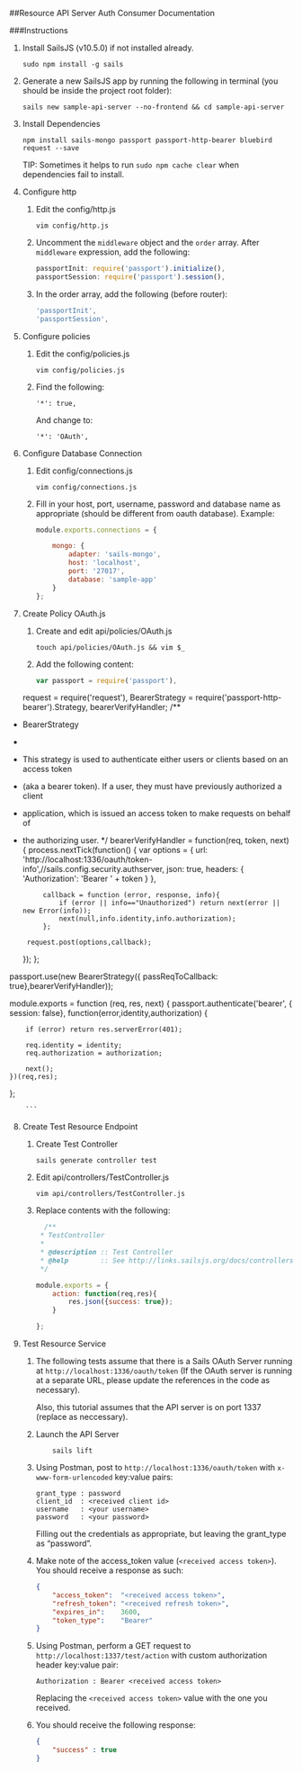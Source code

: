 ##Resource API Server Auth Consumer Documentation

###Instructions
1. Install SailsJS (v10.5.0) if not installed already.

    ```shell
    sudo npm install -g sails 
    ```

2. Generate a new SailsJS app by running the following in terminal (you should be inside the project root folder):

    ```shell
    sails new sample-api-server --no-frontend && cd sample-api-server
    ```

3. Install Dependencies

    ```shell
    npm install sails-mongo passport passport-http-bearer bluebird request --save
    ```

    TIP: Sometimes it helps to run `sudo npm cache clear` when dependencies fail to install.


4. Configure http

    1. Edit the config/http.js

       ```shell
       vim config/http.js
       ```
    2. Uncomment the `middleware` object and the `order` array. After `middleware` expression, add the following:

       ```js
       passportInit: require('passport').initialize(),
       passportSession: require('passport').session(),
       ```

    3. In the order array, add the following (before router):

       ```js
       'passportInit',
       'passportSession',
       ```

5. Configure policies

    1. Edit the config/policies.js

        ```shell
        vim config/policies.js
        ```

    2. Find the following:

        ```shell
        '*': true,
        ```

        And change to:

        ```shell
        '*': 'OAuth',
        ```

6. Configure Database Connection

    1. Edit config/connections.js

        ```shell
        vim config/connections.js
        ```

   

    2. Fill in your host, port, username, password and database name as appropriate (should be different from oauth database).
        Example:
        ```js
        module.exports.connections = {

            mongo: {
                adapter: 'sails-mongo',
                host: 'localhost',
                port: '27017',
                database: 'sample-app'
            }
        };
        ```

 7. Create Policy OAuth.js

    1. Create and edit api/policies/OAuth.js

        ```shell
        touch api/policies/OAuth.js && vim $_
        ```

    2. Add the following content:

        ```js
        var passport = require('passport'),
    request = require('request'),
    BearerStrategy = require('passport-http-bearer').Strategy,
    bearerVerifyHandler;
/**
 * BearerStrategy
 *
 * This strategy is used to authenticate either users or clients based on an access token
 * (aka a bearer token).  If a user, they must have previously authorized a client
 * application, which is issued an access token to make requests on behalf of
 * the authorizing user.
 */
bearerVerifyHandler = function(req, token, next) {
    process.nextTick(function() {
        var options = {
                url: 'http://localhost:1336/oauth/token-info',//sails.config.security.authserver,
                json: true,
                headers: {
                    'Authorization': 'Bearer ' + token
                }
            },

            callback = function (error, response, info){
                if (error || info=="Unauthorized") return next(error || new Error(info));
                next(null,info.identity,info.authorization);
            };

        request.post(options,callback);
    });
};

passport.use(new BearerStrategy({ passReqToCallback: true},bearerVerifyHandler));

module.exports = function (req, res, next) {
    passport.authenticate('bearer', { session: false}, function(error,identity,authorization) {

        if (error) return res.serverError(401);

        req.identity = identity;
        req.authorization = authorization;

        next();
    })(req,res);
};

        ```


8. Create Test Resource Endpoint

    1.  Create Test Controller

        ```shell
        sails generate controller test
        ```



    2. Edit api/controllers/TestController.js

        ```shell
        vim api/controllers/TestController.js
        ```

    3. Replace contents with the following:

        ```js
          /**
         * TestController
         *
         * @description :: Test Controller
         * @help        :: See http://links.sailsjs.org/docs/controllers
         */

        module.exports = {
            action: function(req,res){
                res.json({success: true});
            }

        };
        ```
9. Test Resource Service

    1. The following tests assume that there is a Sails OAuth Server running at `http://localhost:1336/oauth/token`
       (If the OAuth server is running at a separate URL, please update the references in the code as necessary).

        Also, this tutorial assumes that the API server is on port 1337 (replace as neccessary).

    2. Launch the API Server
        ```shell
            sails lift
        ```

    3. Using Postman, post to `http://localhost:1336/oauth/token` with `x-www-form-urlencoded` key:value pairs:

        ```shell
        grant_type : password
        client_id  : <received client id>
        username   : <your username>
        password   : <your password>
        ```

        Filling out the credentials as appropriate, but leaving the grant_type as “password”.

    4.  Make note of the access_token value (`<received access token>`). You should receive a response as such:

        ```json
        {
            "access_token":  "<received access token>",
            "refresh_token": "<received refresh token>",
            "expires_in":    3600,
            "token_type":    "Bearer"
        }
        ```


    6. Using Postman, perform a GET request to `http://localhost:1337/test/action` with custom authorization header key:value pair:

       ```shell
       Authorization : Bearer <received access token>
       ```

        Replacing the `<received access token>` value with the one you received.

    7. You should receive the following response:

        ```json
        {
            "success" : true
        }
        ```
